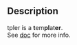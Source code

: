 ## Description ##
tpler is a <b>t</b>em<b>pl</b>at<b>er</b>.<br/>
See [doc](https://github.com/SPython/tpler/blob/master/doc/doc.xhtml) for more info.
